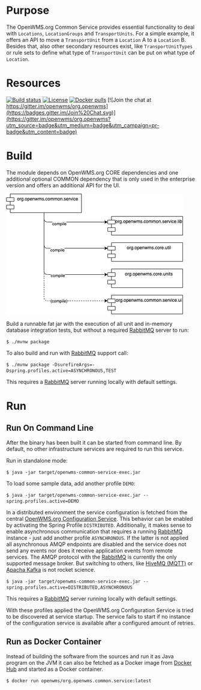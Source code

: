 # Purpose
The OpenWMS.org Common Service provides essential functionality to deal with `Locations`, `LocationGroups` and `TransportUnits`. For a
simple example, it offers an API to move a `TransportUnit` from a `Location` A to a `Location` B. Besides that, also other secondary
resources exist, like `TransportUnitTypes` or rule sets to define what type of `TransportUnit` can be put on what type of `Location`.

# Resources

[![Build status](https://github.com/openwms/org.openwms.common.service/actions/workflows/master-build.yml/badge.svg)](https://github.com/openwms/org.openwms.common.service/actions/workflows/master-build.yml)
[![License](https://img.shields.io/badge/License-Apache%202.0-blue.svg)](../../../LICENSE)
[![Docker pulls](https://img.shields.io/docker/pulls/openwms/org.openwms.common.service)](https://hub.docker.com/r/openwms/org.openwms.common.service)
[![Join the chat at https://gitter.im/openwms/org.openwms](https://badges.gitter.im/Join%20Chat.svg)](https://gitter.im/openwms/org.openwms?utm_source=badge&utm_medium=badge&utm_campaign=pr-badge&utm_content=badge)

# Build
The module depends on OpenWMS.org CORE dependencies and one additional optional COMMON dependency that is only used in the enterprise
version and offers an additional API for the UI.

![MavenDependencies][1]

Build a runnable fat jar with the execution of all unit and in-memory database integration tests, but without a required [RabbitMQ](https://www.rabbitmq.com)
server to run: 

```
$ ./mvnw package
```

To also build and run with [RabbitMQ](https://www.rabbitmq.com) support call:

```
$ ./mvnw package -DsurefireArgs=-Dspring.profiles.active=ASYNCHRONOUS,TEST
```

This requires a [RabbitMQ](https://www.rabbitmq.com) server running locally with default settings.

# Run
## Run On Command Line
After the binary has been built it can be started from command line. By default, no other infrastructure services are required to run this
service.

Run in standalone mode:
```
$ java -jar target/openwms-common-service-exec.jar
```

To load some sample data, add another profile `DEMO`:
```
$ java -jar target/openwms-common-service-exec.jar --spring.profiles.active=DEMO
```

In a distributed environment the service configuration is fetched from the central [OpenWMS.org Configuration Service](https://github.com/spring-labs/org.openwms.configuration).
This behavior can be enabled by activating the Spring Profile `DISTRIBUTED`. Additionally, it makes sense to enable asynchronous
communication that requires a running [RabbitMQ](https://www.rabbitmq.com) instance - just add another profile `ASYNCHRONOUS`. If the latter
is not applied all asynchronous AMQP endpoints are disabled and the service does not send any events nor does it receive application events
from remote services. The AMQP protocol with the [RabbitMQ](https://www.rabbitmq.com) is currently the only supported message broker. But
switching to others, like [HiveMQ (MQTT)](https://www.hivemq.com) or [Apacha Kafka](https://kafka.apache.org/) is not rocket science.

```
$ java -jar target/openwms-common-service-exec.jar --spring.profiles.active=DISTRIBUTED,ASYNCHRONOUS
```
This requires a [RabbitMQ](https://www.rabbitmq.com) server running locally with default settings.

With these profiles applied the OpenWMS.org Configuration Service is tried to be discovered at service startup. The service fails to start
if no instance of the configuration service is available after a configured amount of retries.

## Run as Docker Container
Instead of building the software from the sources and run it as Java program on the JVM it can also be fetched as a Docker image from 
[Docker Hub](https://hub.docker.com/repository/docker/openwms/org.openwms.common.service) and started as a Docker container.

```
$ docker run openwms/org.openwms.common.service:latest
```

[1]: images/maven-deps.drawio.png

